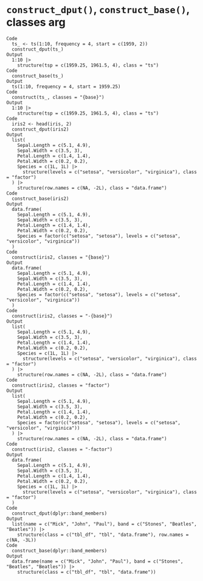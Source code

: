 # `construct_dput()`, `construct_base()`, classes arg

    Code
      ts_ <- ts(1:10, frequency = 4, start = c(1959, 2))
      construct_dput(ts_)
    Output
      1:10 |>
        structure(tsp = c(1959.25, 1961.5, 4), class = "ts")
    Code
      construct_base(ts_)
    Output
      ts(1:10, frequency = 4, start = 1959.25)
    Code
      construct(ts_, classes = "{base}")
    Output
      1:10 |>
        structure(tsp = c(1959.25, 1961.5, 4), class = "ts")
    Code
      iris2 <- head(iris, 2)
      construct_dput(iris2)
    Output
      list(
        Sepal.Length = c(5.1, 4.9),
        Sepal.Width = c(3.5, 3),
        Petal.Length = c(1.4, 1.4),
        Petal.Width = c(0.2, 0.2),
        Species = c(1L, 1L) |>
          structure(levels = c("setosa", "versicolor", "virginica"), class = "factor")
      ) |>
        structure(row.names = c(NA, -2L), class = "data.frame")
    Code
      construct_base(iris2)
    Output
      data.frame(
        Sepal.Length = c(5.1, 4.9),
        Sepal.Width = c(3.5, 3),
        Petal.Length = c(1.4, 1.4),
        Petal.Width = c(0.2, 0.2),
        Species = factor(c("setosa", "setosa"), levels = c("setosa", "versicolor", "virginica"))
      )
    Code
      construct(iris2, classes = "{base}")
    Output
      data.frame(
        Sepal.Length = c(5.1, 4.9),
        Sepal.Width = c(3.5, 3),
        Petal.Length = c(1.4, 1.4),
        Petal.Width = c(0.2, 0.2),
        Species = factor(c("setosa", "setosa"), levels = c("setosa", "versicolor", "virginica"))
      )
    Code
      construct(iris2, classes = "-{base}")
    Output
      list(
        Sepal.Length = c(5.1, 4.9),
        Sepal.Width = c(3.5, 3),
        Petal.Length = c(1.4, 1.4),
        Petal.Width = c(0.2, 0.2),
        Species = c(1L, 1L) |>
          structure(levels = c("setosa", "versicolor", "virginica"), class = "factor")
      ) |>
        structure(row.names = c(NA, -2L), class = "data.frame")
    Code
      construct(iris2, classes = "factor")
    Output
      list(
        Sepal.Length = c(5.1, 4.9),
        Sepal.Width = c(3.5, 3),
        Petal.Length = c(1.4, 1.4),
        Petal.Width = c(0.2, 0.2),
        Species = factor(c("setosa", "setosa"), levels = c("setosa", "versicolor", "virginica"))
      ) |>
        structure(row.names = c(NA, -2L), class = "data.frame")
    Code
      construct(iris2, classes = "-factor")
    Output
      data.frame(
        Sepal.Length = c(5.1, 4.9),
        Sepal.Width = c(3.5, 3),
        Petal.Length = c(1.4, 1.4),
        Petal.Width = c(0.2, 0.2),
        Species = c(1L, 1L) |>
          structure(levels = c("setosa", "versicolor", "virginica"), class = "factor")
      )
    Code
      construct_dput(dplyr::band_members)
    Output
      list(name = c("Mick", "John", "Paul"), band = c("Stones", "Beatles", "Beatles")) |>
        structure(class = c("tbl_df", "tbl", "data.frame"), row.names = c(NA, -3L))
    Code
      construct_base(dplyr::band_members)
    Output
      data.frame(name = c("Mick", "John", "Paul"), band = c("Stones", "Beatles", "Beatles")) |>
        structure(class = c("tbl_df", "tbl", "data.frame"))

